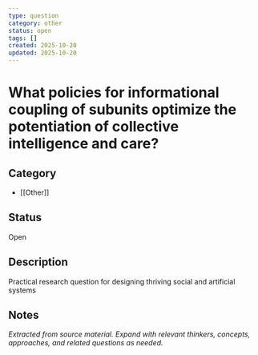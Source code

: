 ```yaml
---
type: question
category: other
status: open
tags: []
created: 2025-10-20
updated: 2025-10-20
---
```


# What policies for informational coupling of subunits optimize the potentiation of collective intelligence and care?

## Category

- [[Other]]

## Status

Open

## Description

Practical research question for designing thriving social and artificial systems

## Notes

*Extracted from source material. Expand with relevant thinkers, concepts, approaches, and related questions as needed.*

